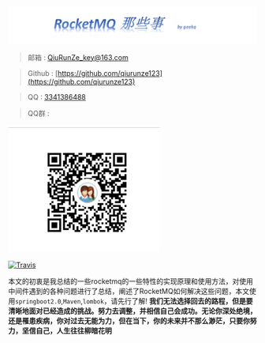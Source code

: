 ![互联网 MQ中间件的那些事](https://raw.githubusercontent.com/qiurunze123/imageall/master/rocketmq.png)

> 邮箱 : [QiuRunZe_key@163.com](QiuRunZe_key@163.com)

> Github : [https://github.com/qiurunze123](https://github.com/qiurunze123)

> QQ : [3341386488](3341386488)

> QQ群 :

![整体流程](https://raw.githubusercontent.com/qiurunze123/imageall/master/qq.png)


[![Travis](https://img.shields.io/badge/language-Java-yellow.svg)](https://github.com/qiurunze123)

本文的初衷是我总结的一些rocketmq的一些特性的实现原理和使用方法，对使用中间件遇到的各种问题进行了总结，阐述了RocketMQ如何解决这些问题，本文使用`springboot2.0`,`Maven`,`lombok`，请先行了解!
**我们无法选择回去的路程，但是要清晰地面对已经造成的挑战。努力去调整，并相信自己会成功。无论你深处绝境，还是罹患疾病，你对过去无能为力，但在当下，你的未来并不那么渺茫，只要你努力，坚信自己，人生往往柳暗花明**